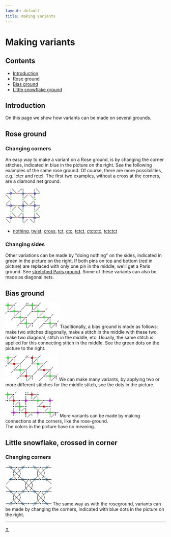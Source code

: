 ```yaml
---
layout: default
title: making variants
---
```


# Making variants

## Contents
* [Introduction](#introduction)
* [Rose ground](#rose-ground)
* [Bias ground](#bias-ground)
* [Little snowflake ground](#little-snowflake-crossed-in-corner)


## Introduction
On this page we show how variants can be made on several grounds.

## Rose ground    
### Changing corners
An easy way to make a variant on a Rose ground, is by changing the corner stitches, indicated in blue in the picture on the right. See the following examples of the same rose ground. Of course, there are more possibilities, e.g. <span class="stch">lctcr</span> and <span class="stch">rctcl</span>. The first two examples, without a cross at the corners, are a diamond net ground.   

![corners][p-corners]

* [nothing][0502-O], [twist][0501-O], [cross][0502-K], [tct][0502-N], [ctc][0502-L], [tctct][0502-D], [ctctctc][0502-KF], [tctctct][0502-NF]

### Changing sides
Other variations can be made by "doing nothing" on the sides, indicated in green in the picture on the right. If both pins on top and bottom (red in picture) are replaced with only one pin in the middle, we'll get a Paris ground. See [stretched Paris ground](#stretched-paris-ground). Some of these variants can also be made as diagonal nets.    

<p style="clear: both"></p>

[0501-O]: /GroundForge/tiles?patchWidth=12&patchHeight=16&d1=t&c1=ctct&b1=t&a1=tctc&d2=crc&b2=clc&tile=5831,-4-7&footsideStitch=ctctt&tileStitch=ctct&headsideStitch=ctctt&shiftColsSW=-2&shiftRowsSW=2&shiftColsSE=2&shiftRowsSE=2
[0502-O]: /GroundForge/tiles?patchWidth=12&patchHeight=16&d1=-&c1=ctct&b1=-&a1=tctc&d2=crc&b2=clc&tile=5831,-4-7&footsideStitch=ctctt&tileStitch=ctct&headsideStitch=ctctt&shiftColsSW=-2&shiftRowsSW=2&shiftColsSE=2&shiftRowsSE=2
[0502-K]: /GroundForge/tiles?patchWidth=12&patchHeight=16&d1=c&c1=ctct&b1=c&a1=tctc&d2=crc&b2=clc&tile=5831,-4-7&footsideStitch=ctctt&tileStitch=ctct&headsideStitch=ctctt&shiftColsSW=-2&shiftRowsSW=2&shiftColsSE=2&shiftRowsSE=2
[0502-N]: /GroundForge/tiles?patchWidth=12&patchHeight=16&d1=tct&c1=ctct&b1=tct&a1=tctc&d2=crc&b2=clc&tile=5831,-4-7&footsideStitch=ctctt&tileStitch=ctct&headsideStitch=ctctt&shiftColsSW=-2&shiftRowsSW=2&shiftColsSE=2&shiftRowsSE=2
[0502-L]: /GroundForge/tiles?patchWidth=12&patchHeight=16&d1=ctc&c1=ctct&b1=ctc&a1=tctc&d2=crc&b2=clc&tile=5831,-4-7&footsideStitch=ctctt&tileStitch=ctct&headsideStitch=ctctt&shiftColsSW=-2&shiftRowsSW=2&shiftColsSE=2&shiftRowsSE=2
[0502-D]: /GroundForge/tiles?patchWidth=12&patchHeight=16&d1=tctct&c1=ctct&b1=tctct&a1=tctc&d2=crc&b2=clc&tile=5831,-4-7&footsideStitch=ctctt&tileStitch=ctct&headsideStitch=ctctt&shiftColsSW=-2&shiftRowsSW=2&shiftColsSE=2&shiftRowsSE=2
[0502-KF]: /GroundForge/tiles?patchWidth=12&patchHeight=16&d1=ctctctc&c1=ctct&b1=ctctctc&a1=tctc&d2=crc&b2=clc&tile=5831,-4-7&footsideStitch=ctctt&tileStitch=ctct&headsideStitch=ctctt&shiftColsSW=-2&shiftRowsSW=2&shiftColsSE=2&shiftRowsSE=2
[0502-NF]: /GroundForge/tiles?patchWidth=12&patchHeight=16&d1=tctctct&c1=ctct&b1=tctctct&a1=tctc&d2=crc&b2=clc&tile=5831,-4-7&footsideStitch=ctctt&tileStitch=ctct&headsideStitch=ctctt&shiftColsSW=-2&shiftRowsSW=2&shiftColsSE=2&shiftRowsSE=2

[p-corners]: ../images/variants/g-rosecorner.png?align=right "corners and sides"

## Bias ground
![p-note-1]
Traditionally, a bias ground is made as follows: make two stitches diagonally, make a stitch in the middle with these two, make two diagonal, stitch in the middle, etc. Usually, the same stitch is applied for this connecting stitch in the middle. See the green dots on the picture to the right.          

![p-note-2]
We can make many variants, by applying two or more different stitches for the middle stitch, see the dots in the picture.               
<p style="clear: both"></p>

![p-note-3]
More variants can be made by making connections at the corners, like the rose-ground.    
The colors in the picture have no meaning.
<p style="clear: both"></p>

[p-note-1]: ../images/variants/g-bias-1.png?align=right "traditional bias"
[p-note-2]: ../images/variants/g-bias-2.png?align=right "bias variant 1"
[p-note-3]: ../images/variants/g-bias-3.png?align=right "variant 1 with crossings"

## Little snowflake, crossed in corner
### Changing corners
![p-snowcorner]
The same way as with the roseground, variants can be made by changing the corners, indicated with blue dots in the picture on the right.

[p-snowcorner]: ../images/variants/g-snowcorner.png?align=right "little snowflake crossed"


***
[&uArr;]()

